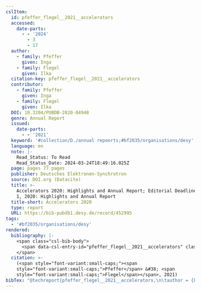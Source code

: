 ```yaml
---
cslItem:
  id: pfeffer_flegel__2021__accelerators
  accessed:
    date-parts:
      - - '2024'
        - 3
        - 17
  author:
    - family: Pfeffer
      given: Inga
    - family: Flegel
      given: Ilka
  citation-key: pfeffer_flegel__2021__accelerators
  contributor:
    - family: Pfeffer
      given: Inga
    - family: Flegel
      given: Ilka
  DOI: 10.3204/PUBDB-2020-04948
  genre: Annual Report
  issued:
    date-parts:
      - - '2021'
  keyword: '#collection/D./annual repoorts;#bf2035/organisations/desy'
  language: en
  note: |-
    Read_Status: To Read
    Read_Status_Date: 2024-03-24T18:49:16.025Z
  page: pages 77 pages
  publisher: Deutsches Elektronen-Synchrotron
  source: DOI.org (Datacite)
  title: >-
    Accelerators 2020: Highlights and Annual Report; Editorial Deadline: March
    1, 2020: Highlights and Annual Report
  title-short: Accelerators 2020
  type: report
  URL: https://bib-pubdb1.desy.de/record/452995
tags:
  - '#bf2035/organisations/desy'
rendered:
  bibliography: |-
    <span class="csl-bib-body">
      <span data-csl-entry-id="pfeffer_flegel__2021__accelerators" class="csl-entry"><span class='author-bib'>Pfeffer, &#38; Flegel, I.</span>. <span class='date-bib'>(2021)</span>. <span class='title'><i><b><span style="font-style:normal;">Accelerators 2020: Highlights and Annual Report; Editorial Deadline: March 1, 2020: Highlights and Annual Report</span></b></i></span> (S. pages 77 pages) [Annual Report]. Deutsches Elektronen-Synchrotron. <span class='URL'><a href='https://doi.org/10.3204/PUBDB-2020-04948'>LINK</a></span></span>
    </span>
  citation: >-
    (<span style="font-variant:small-caps;"><span
    style="font-variant:small-caps;">Pfeffer</span> &#38; <span
    style="font-variant:small-caps;">Flegel</span></span>, 2021)
bibTex: "@techreport{pfeffer_flegel__2021__accelerators,\n\tauthor = {Pfeffer, Inga and Flegel, Ilka},\n\tdoi = {10.3204/PUBDB-2020-04948},\n\tyear = {2021},\n\tnote = {Read\\textunderscore{}Status: To Read\nRead\\textunderscore{}Status\\textunderscore{}Date: 2024-03-24T18:49:16.025Z},\n\tpages = {pages 77 pages},\n\tinstitution = {Deutsches Elektronen-Synchrotron},\n\ttitle = {Accelerators 2020: Highlights and {Annual} {Report}; {Editorial} {Deadline}: March 1, 2020: Highlights and {Annual} {Report}},\n\ttype = {Annual {Report}},\n\turl = {https://bib-pubdb1.desy.de/record/452995},\n}\n\n"
---
```

